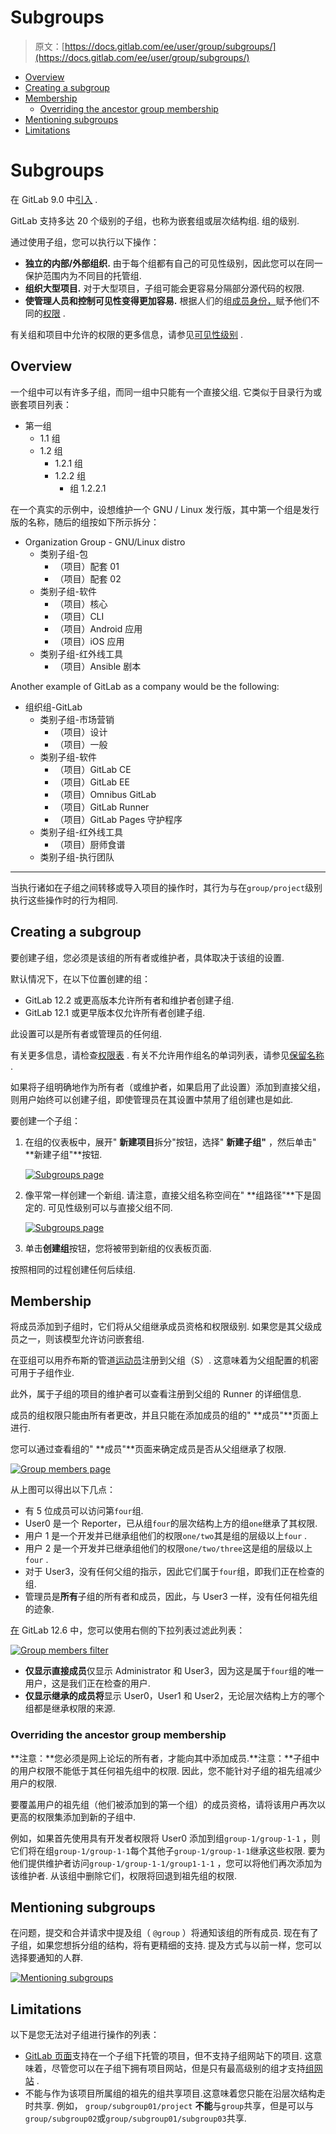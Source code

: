 # Subgroups

> 原文：[https://docs.gitlab.com/ee/user/group/subgroups/](https://docs.gitlab.com/ee/user/group/subgroups/)

*   [Overview](#overview)
*   [Creating a subgroup](#creating-a-subgroup)
*   [Membership](#membership)
    *   [Overriding the ancestor group membership](#overriding-the-ancestor-group-membership)
*   [Mentioning subgroups](#mentioning-subgroups)
*   [Limitations](#limitations)

# Subgroups[](#subgroups "Permalink")

在 GitLab 9.0 中[引入](https://gitlab.com/gitlab-org/gitlab-foss/-/issues/2772) .

GitLab 支持多达 20 个级别的子组，也称为嵌套组或层次结构组. 组的级别.

通过使用子组，您可以执行以下操作：

*   **独立的内部/外部组织.** 由于每个组都有自己的可见性级别，因此您可以在同一保护范围内为不同目的托管组.
*   **组织大型项目.** 对于大型项目，子组可能会更容易分隔部分源代码的权限.
*   **使管理人员和控制可见性变得更加容易.** 根据人们的组[成员身份，](#membership)赋予他们不同的[权限](../../permissions.html#group-members-permissions) .

有关组和项目中允许的权限的更多信息，请参见[可见性级别](../../../development/permissions.html#general-permissions) .

## Overview[](#overview "Permalink")

一个组中可以有许多子组，而同一组中只能有一个直接父组. 它类似于目录行为或嵌套项目列表：

*   第一组
    *   1.1 组
    *   1.2 组
        *   1.2.1 组
        *   1.2.2 组
            *   组 1.2.2.1

在一个真实的示例中，设想维护一个 GNU / Linux 发行版，其中第一个组是发行版的名称，随后的组按如下所示拆分：

*   Organization Group - GNU/Linux distro
    *   类别子组-包
        *   （项目）配套 01
        *   （项目）配套 02
    *   类别子组-软件
        *   （项目）核心
        *   （项目）CLI
        *   （项目）Android 应用
        *   （项目）iOS 应用
    *   类别子组-红外线工具
        *   （项目）Ansible 剧本

Another example of GitLab as a company would be the following:

*   组织组-GitLab
    *   类别子组-市场营销
        *   （项目）设计
        *   （项目）一般
    *   类别子组-软件
        *   （项目）GitLab CE
        *   （项目）GitLab EE
        *   （项目）Omnibus GitLab
        *   （项目）GitLab Runner
        *   （项目）GitLab Pages 守护程序
    *   类别子组-红外线工具
        *   （项目）厨师食谱
    *   类别子组-执行团队

* * *

当执行诸如在子组之间转移或导入项目的操作时，其行为与在`group/project`级别执行这些操作时的行为相同.

## Creating a subgroup[](#creating-a-subgroup "Permalink")

要创建子组，您必须是该组的所有者或维护者，具体取决于该组的设置.

默认情况下，在以下位置创建的组：

*   GitLab 12.2 或更高版本允许所有者和维护者创建子组.
*   GitLab 12.1 或更早版本仅允许所有者创建子组.

此设置可以是所有者或管理员的任何组.

有关更多信息，请检查[权限表](../../permissions.html#group-members-permissions) . 有关不允许用作组名的单词列表，请参见[保留名称](../../reserved_names.html) .

如果将子组明确地作为所有者（或维护者，如果启用了此设置）添加到直接父组，则用户始终可以创建子组，即使管理员在其设置中禁用了组创建也是如此.

要创建一个子组：

1.  在组的仪表板中，展开" **新建项目**拆分"按钮，选择" **新建子组"** ，然后单击" **新建子组"**按钮.

    [![Subgroups page](img/c3c27ff673c33bcd50004c2adb617d5f.png)](img/create_subgroup_button.png)

2.  像平常一样创建一个新组. 请注意，直接父组名称空间在" **组路径"**下是固定的. 可见性级别可以与直接父组不同.

    [![Subgroups page](img/7fb24fed9f39dcdabb530523bcb8dc08.png)](img/create_new_group.png)

3.  单击**创建组**按钮，您将被带到新组的仪表板页面.

按照相同的过程创建任何后续组.

## Membership[](#membership "Permalink")

将成员添加到子组时，它们将从父组继承成员资格和权限级别. 如果您是其父级成员之一，则该模型允许访问嵌套组.

在亚组可以用乔布斯的管道[运动员](../../../ci/runners/README.html)注册到父组（S）. 这意味着为父组配置的机密可用于子组作业.

此外，属于子组的项目的维护者可以查看注册到父组的 Runner 的详细信息.

成员的组权限只能由所有者更改，并且只能在添加成员的组的" **成员"**页面上进行.

您可以通过查看组的" **成员"**页面来确定成员是否从父组继承了权限.

[![Group members page](img/e18ff80d06980688066f9ec9404bd2da.png)](img/group_members.png)

从上图可以得出以下几点：

*   有 5 位成员可以访问第`four`组.
*   User0 是一个 Reporter，已从组`four`的层次结构上方的组`one`继承了其权限.
*   用户 1 是一个开发并已继承组他们的权限`one/two`其是组的层级以上`four` .
*   用户 2 是一个开发并已继承组他们的权限`one/two/three`这是组的层级以上`four` .
*   对于 User3，没有任何父组的指示，因此它们属于`four`组，即我们正在检查的组.
*   管理员是**所有**子组的所有者和成员，因此，与 User3 一样，没有任何祖先组的迹象.

[在](https://gitlab.com/gitlab-org/gitlab/-/issues/21727) GitLab 12.6 中，您可以使用右侧的下拉列表过滤此列表：

[![Group members filter](img/8215c374294289cd2bd24399439403fd.png)](img/group_members_filter_v12_6.png)

*   **仅显示直接成员**仅显示 Administrator 和 User3，因为这是属于`four`组的唯一用户，这是我们正在检查的用户.
*   **仅显示继承的成员将**显示 User0，User1 和 User2，无论层次结构上方的哪个组都是继承权限的来源.

### Overriding the ancestor group membership[](#overriding-the-ancestor-group-membership "Permalink")

**注意：**您必须是网上论坛的所有者，才能向其中添加成员.**注意：**子组中的用户权限不能低于其任何祖先组中的权限. 因此，您不能针对子组的祖先组减少用户的权限.

要覆盖用户的祖先组（他们被添加到的第一个组）的成员资格，请将该用户再次以更高的权限集添加到新的子组中.

例如，如果首先使用具有开发者权限将 User0 添加到组`group-1/group-1-1` ，则它们将在组`group-1/group-1-1`每个其他子`group-1/group-1-1`继承这些权限. 要为他们提供维护者访问`group-1/group-1-1/group1-1-1` ，您可以将他们再次添加为该维护者. 从该组中删除它们，权限将回退到祖先组的权限.

## Mentioning subgroups[](#mentioning-subgroups "Permalink")

在问题，提交和合并请求中提及组（ `@group` ）将通知该组的所有成员. 现在有了子组，如果您想拆分组的结构，将有更精细的支持. 提及方式与以前一样，您可以选择要通知的人群.

[![Mentioning subgroups](img/0d1089161431c5f21751458027d84535.png)](img/mention_subgroups.png)

## Limitations[](#limitations "Permalink")

以下是您无法对子组进行操作的列表：

*   [GitLab 页面](../../project/pages/index.html)支持在一个子组下托管的项目，但不支持子组网站下的项目. 这意味着，尽管您可以在子组下拥有项目网站，但是只有最高级别的组才支持[组网站](../../project/pages/getting_started_part_one.html#gitlab-pages-default-domain-names) .
*   不能与作为该项目所属组的祖先的组共享项目.这意味着您只能在沿层次结构走时共享. 例如， `group/subgroup01/project` **不能**与`group`共享，但是可以与`group/subgroup02`或`group/subgroup01/subgroup03`共享.